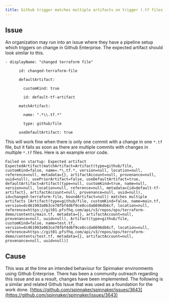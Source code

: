 ```yaml
---
title: Github trigger matches multiple artifacts on trigger (.tf files)
---
```


## Issue
An organization may run into an issue where they have a pipeline setup which triggers on change in Github Enterprise. The expected artifact should look similar to this.
````
- displayName: "changed terraform file"

      id: changed-terraform-file

      defaultArtifact:

        customKind: true

        id: default-tf-artifact

      matchArtifact:

        name: ".*\\.tf.*"

        type: github/file

      useDefaultArtifact: true
````
This will work fine when there is only one commit with a change in one ```*.tf``` file, but it fails as soon as there are multiple commits with changes in multiple ```*.tf``` files. Here is an example error code.

````
Failed on startup: Expected artifact ExpectedArtifact(matchArtifact=Artifact(type=github/file, customKind=false, name=.*\.tf.*, version=null, location=null, reference=null, metadata={}, artifactAccount=null, provenance=null, uuid=null), usePriorArtifact=false, useDefaultArtifact=true, defaultArtifact=Artifact(type=null, customKind=true, name=null, version=null, location=null, reference=null, metadata={id=default-tf-artifact}, artifactAccount=null, provenance=null, uuid=null), id=changed-terraform-file, boundArtifact=null) matches multiple artifacts [Artifact(type=github/file, customKind=false, name=main.tf, version=dc461903a063ce78fbf4d6f9ce8ccda6696db6cf, location=null, reference=https://git01.pfsfhq.com/api/v3/repos/ops/terraform-demo/contents/main.tf, metadata={}, artifactAccount=null, provenance=null, uuid=null), Artifact(type=github/file, customKind=false, name=test.tf, version=dc461903a063ce78fbf4d6f9ce8ccda6696db6cf, location=null, reference=https://git01.pfsfhq.com/api/v3/repos/ops/terraform-demo/contents/test.tf, metadata={}, artifactAccount=null, provenance=null, uuid=null)]
````

## Cause
This was at the time an intended behaviour for Spinnaker environments using Github Enterprise. There has been a community outreach regarding this issue and as a result, changes have been implemented.
The following is a similar and related Github Issue that was used as a foundation for the work done. [https://github.com/spinnaker/spinnaker/issues/3643](https://github.com/spinnaker/spinnaker/issues/3643)

